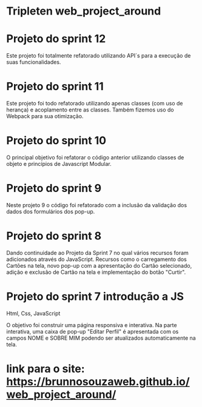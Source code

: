 # Tripleten web_project_around

# Projeto do sprint 12

Este projeto foi totalmente refatorado utilizando API´s para a execução de suas funcionalidades.

# Projeto do sprint 11

Este projeto foi todo refatorado utilizando apenas classes (com uso de herança) e acoplamento entre as classes. Também fizemos uso do Webpack para sua otimização.

# Projeto do sprint 10

O principal objetivo foi refatorar o código anterior utilizando classes de objeto e princípios de Javascript Modular.

# Projeto do sprint 9

Neste projeto 9 o código foi refatorado com a inclusão da validação dos dados dos formulários dos pop-up.

# Projeto do sprint 8

Dando continuidade ao Projeto da Sprint 7 no qual vários recursos foram adicionados através do JavaScript. Recursos como o carregamento dos Cartões na tela, novo pop-up com a apresentação do Cartão selecionado, adição e exclusão de Cartão na tela e implementação do botão "Curtir".

# Projeto do sprint 7 introdução a JS

Html, Css, JavaScript

O objetivo foi construir uma página responsiva e interativa. Na parte interativa, uma caixa de pop-up "Editar Perfil" é apresentada com os campos NOME e SOBRE MIM podendo ser atualizados automaticamente na tela.

# link para o site: https://brunnosouzaweb.github.io/web_project_around/
